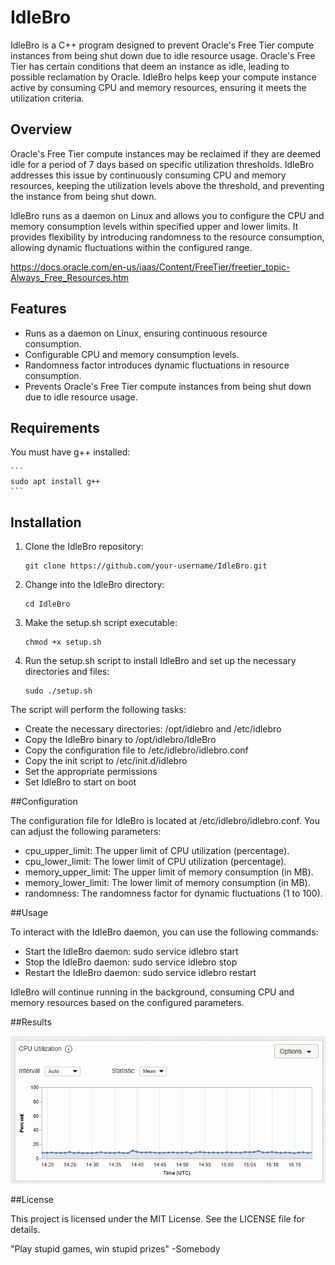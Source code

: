 # IdleBro

IdleBro is a C++ program designed to prevent Oracle's Free Tier compute instances from being shut down due to idle resource usage. Oracle's Free Tier has certain conditions that deem an instance as idle, leading to possible reclamation by Oracle. IdleBro helps keep your compute instance active by consuming CPU and memory resources, ensuring it meets the utilization criteria.

## Overview

Oracle's Free Tier compute instances may be reclaimed if they are deemed idle for a period of 7 days based on specific utilization thresholds. IdleBro addresses this issue by continuously consuming CPU and memory resources, keeping the utilization levels above the threshold, and preventing the instance from being shut down.

IdleBro runs as a daemon on Linux and allows you to configure the CPU and memory consumption levels within specified upper and lower limits. It provides flexibility by introducing randomness to the resource consumption, allowing dynamic fluctuations within the configured range.

https://docs.oracle.com/en-us/iaas/Content/FreeTier/freetier_topic-Always_Free_Resources.htm

## Features

- Runs as a daemon on Linux, ensuring continuous resource consumption.
- Configurable CPU and memory consumption levels.
- Randomness factor introduces dynamic fluctuations in resource consumption.
- Prevents Oracle's Free Tier compute instances from being shut down due to idle resource usage.

## Requirements
You must have g++ installed:

	```
	sudo apt install g++
	```

## Installation

1. Clone the IdleBro repository:

   ```
   git clone https://github.com/your-username/IdleBro.git
   ```

2. Change into the IdleBro directory:

	```
	cd IdleBro
	```

3. Make the setup.sh script executable:
	
	```
	chmod +x setup.sh
	```
	
4. Run the setup.sh script to install IdleBro and set up the necessary directories and files:

	```
	sudo ./setup.sh
	```

The script will perform the following tasks:

- Create the necessary directories: /opt/idlebro and /etc/idlebro
- Copy the IdleBro binary to /opt/idlebro/IdleBro
- Copy the configuration file to /etc/idlebro/idlebro.conf
- Copy the init script to /etc/init.d/idlebro
- Set the appropriate permissions
- Set IdleBro to start on boot

##Configuration

The configuration file for IdleBro is located at /etc/idlebro/idlebro.conf. You can adjust the following parameters:

- cpu_upper_limit: The upper limit of CPU utilization (percentage).
- cpu_lower_limit: The lower limit of CPU utilization (percentage).
- memory_upper_limit: The upper limit of memory consumption (in MB).
- memory_lower_limit: The lower limit of memory consumption (in MB).
- randomness: The randomness factor for dynamic fluctuations (1 to 100).

##Usage

To interact with the IdleBro daemon, you can use the following commands:

- Start the IdleBro daemon: sudo service idlebro start
- Stop the IdleBro daemon: sudo service idlebro stop
- Restart the IdleBro daemon: sudo service idlebro restart

IdleBro will continue running in the background, consuming CPU and memory resources based on the configured parameters.

##Results

![image of CPU graph](https://github.com/linuxx/IdleBro/blob/main/images/cpu.gif?raw=true)

##License

This project is licensed under the MIT License. See the LICENSE file for details.

"Play stupid games, win stupid prizes"
								-Somebody